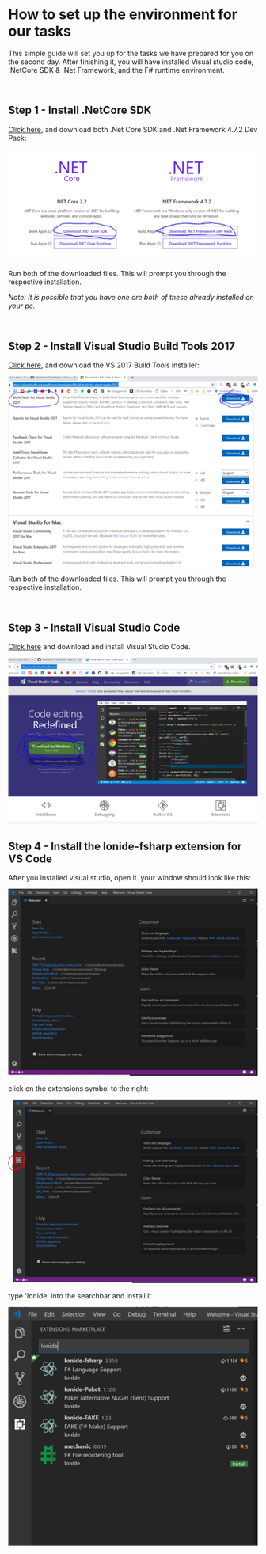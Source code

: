 # How to set up the environment for our tasks

This simple guide will set you up for the tasks we have prepared for you on the second day. After finishing it, you will have installed Visual studio code, .NetCore SDK & .Net Framework, and the F# runtime environment.

</br>

## Step 1 - Install .NetCore SDK

[Click here](https://dotnet.microsoft.com/download), and download both .Net Core SDK and .Net Framework 4.7.2 Dev Pack:

![Step1.png](/pics/Step1.png)

Run both of the downloaded files. This will prompt you through the respective installation.

_Note: It is possible that you have one ore both of these already installed on your pc._

</br>

## Step 2 - Install Visual Studio Build Tools 2017 

[Click here](https://visualstudio.microsoft.com/downloads/#build-tools-for-visual-studio-2017), and download the VS 2017 Build Tools installer:

![Step2.png](/pics/Step2.png)

Run both of the downloaded files. This will prompt you through the respective installation.

</br>

## Step 3 - Install Visual Studio Code

[Click here](https://code.visualstudio.com/) and download and install Visual Studio Code.

![Step3.png](/pics/Step3.png)

## Step 4 - Install the Ionide-fsharp extension for VS Code

After you installed visual studio, open it. your window should look like this:

![Step4.1.png](/pics/Step4_1.png)

click on the extensions symbol to the right:

![Step4.2.png](/pics/Step4_2.png)

type 'Ionide' into the searchbar and install it

![Step4.3.png](/pics/Step4_3.png)
